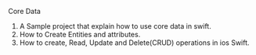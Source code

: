 Core Data

1. A Sample project that explain how to use core data in swift.
2. How to Create Entities and attributes.
3. How to create, Read, Update and Delete(CRUD) operations in ios Swift.



